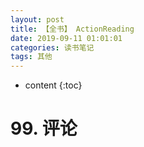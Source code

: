 ```yaml
---
layout: post
title: 【全书】 ActionReading
date: 2019-09-11 01:01:01
categories: 读书笔记
tags: 其他
---
```

* content
{:toc}


#

# 99. 评论